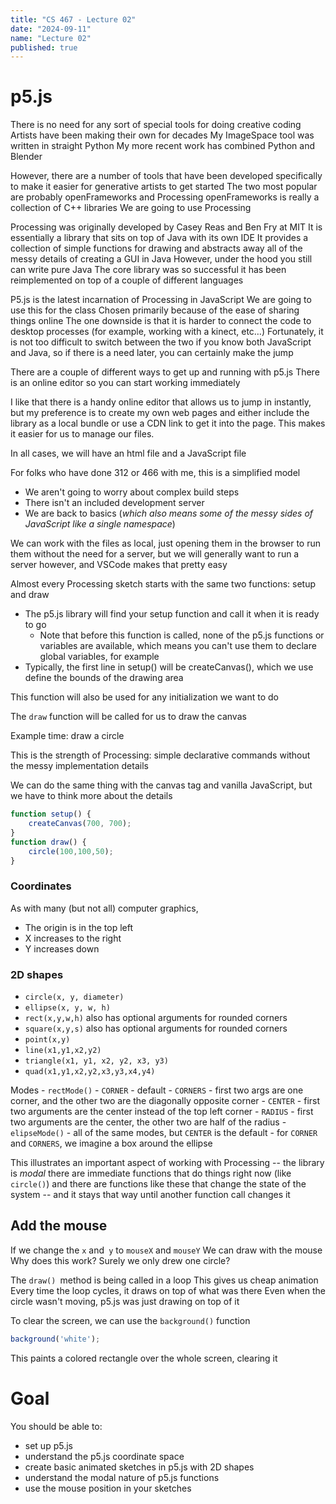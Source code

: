 ```yaml
---
title: "CS 467 - Lecture 02"
date: "2024-09-11"
name: "Lecture 02"
published: true
---
```


# p5.js


There is no need for any sort of special tools for doing creative coding
Artists have been making their own for decades
	My ImageSpace tool was written in straight Python
	My more recent work has combined Python and Blender

	
However, there are a number of tools that have been developed specifically to make it easier for generative artists to get started
	The two most popular are probably openFrameworks and Processing
		openFrameworks is really a collection of C++ libraries
		We are going to use Processing
		
Processing was originally developed by Casey Reas and Ben Fry at MIT
	It is essentially a library that sits on top of Java with its own IDE
		It provides a collection of simple functions for drawing and abstracts away all of the messy details of creating a GUI in Java
		However, under the hood you still can write pure Java
	The core library was so successful it has been reimplemented on top of a couple of different languages
	
P5.js is the latest incarnation of Processing in JavaScript
	We are going to use this for the class
	Chosen primarily because of the ease of sharing things online
	The one downside is that it is harder to connect the code to desktop processes (for example, working with a kinect, etc…)
		Fortunately, it is not too difficult to switch between the two if you know both JavaScript and Java, so if there is a need later, you can certainly make the jump
		
There are a couple of different ways to get up and running with p5.js
	There is an online editor so you can start working immediately
	<!-- _We will start with that now_ -->
	
I like that there is a handy online editor that allows us to jump in instantly, but my preference is to create my own web pages and either include the library as a local bundle or use a CDN link to get it into the page. This makes it easier for us to manage our files.


In all cases, we will have an html file and a JavaScript file
<!-- look at it in the web editor -->
For folks who have done 312 or 466 with me, this is a simplified model
- We aren't going to worry about complex build steps
- There isn't an included development server
- We are back to basics (_which also means some of the messy sides of JavaScript like a single namespace_)


We can work with the files as local, just opening them in the browser to run them without the need for a server, but we will generally want to run a server however, and VSCode makes that pretty easy

Almost every Processing sketch starts with the same two functions: setup and draw
- The p5.js library will find your setup function and call it when it is ready to go
	- Note that before this function is called, none of the p5.js functions or variables are available, which means you can't use them to declare global variables, for example
- Typically, the first line in setup() will be createCanvas(), which we use define the bounds of the drawing area

This function will also be used for any initialization we want to do

The `draw` function will be called for us to draw the canvas

Example time: draw a circle

This is the strength of Processing: simple declarative commands without the messy implementation details

We can do the same thing with the canvas tag and vanilla JavaScript, but we have to think more about the details

<!-- Don't forget to remove the background call -->


```javascript
function setup() {
	createCanvas(700, 700);
}
function draw() {
	circle(100,100,50);
}

```

### Coordinates

As with many (but not all) computer graphics,
- The origin is in the top left
- X increases to the right
- Y increases down
	
### 2D shapes
		
- `circle(x, y, diameter)`
- `ellipse(x, y, w, h)`
- `rect(x,y,w,h)` also has optional arguments for rounded corners
- `square(x,y,s)` also has optional arguments for rounded corners
- `point(x,y)`
- `line(x1,y1,x2,y2)`
- `triangle(x1, y1, x2, y2, x3, y3)`
- `quad(x1,y1,x2,y2,x3,y3,x4,y4)`


Modes
	- `rectMode()`
		- `CORNER` - default
		- `CORNERS` - first two args are one corner, and the other two are the diagonally opposite corner
		- `CENTER` - first two arguments are the center instead of the top left corner
		- `RADIUS` - first two arguments are the center, the other two are half of the radius
	- `elipseMode()`
		- all of the same modes, but `CENTER` is the default
		- for `CORNER` and `CORNERS`, we imagine a box around the ellipse

This illustrates an important aspect of working with Processing -- the library is _modal_ 
	there are immediate functions that do things right now (like `circle()`)
	and there are functions like these that change the state of the system -- and it stays that way until another function call changes it
	


## Add the mouse

If we change the `x` and` y` to `mouseX` and `mouseY`
We can draw with the mouse
Why does this work? Surely we only drew one circle?

The `draw() `method is being called in a loop
This gives us cheap animation
Every time the loop cycles, it draws on top of what was there
Even when the circle wasn't moving, p5.js was just drawing on top of it
				

To clear the screen, we can use the `background()` function
		
```javascript
background('white');
```

This paints a colored rectangle over the whole screen, clearing it


# Goal

You should be able to:
- set up p5.js
- understand the p5.js coordinate space
- create basic animated sketches in p5.js with 2D shapes
- understand the modal nature of p5.js functions
- use the mouse position in your sketches
